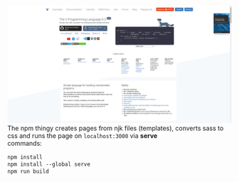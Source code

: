 ![Example](example.png)\
The npm thingy creates pages from njk files (templates), converts sass to css and runs the page on ``localhost:3000`` via **serve**\
commands:
```
npm install
npm install --global serve
npm run build
```
